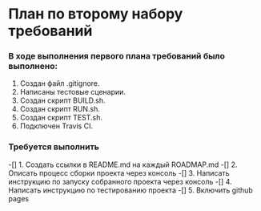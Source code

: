 # План по второму набору требований 

###  В ходе выполнения первого плана требований было выполнено:
1.  Создан файл .gitignore.
2.  Написаны тестовые сценарии.
3.  Создан скрипт BUILD.sh.
4.  Создан скрипт RUN.sh.
5.  Создан скрипт TEST.sh.
6.  Подключен Travis CI.

###  Требуется выполнить 
-[] 1. Создать ссылки в README.md на каждый ROADMAP.md
-[] 2. Описать процесс сборки проекта через консоль
-[] 3. Написать инструкцию по запуску собранного проекта через консоль
-[] 4. Написать инструкцию по тестированию проекта
-[] 5. Включить github pages 

